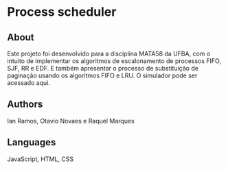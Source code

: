 # Process scheduler


## About

Este projeto foi desenvolvido para a disciplina MATA58 da UFBA, com o intuito de implementar os algoritmos de escalonamento de processos FIFO, SJF, RR e EDF. E também apresentar o processo de substituição de paginação usando os algoritmos FIFO e LRU. O simulador pode ser acessado aqui.

## Authors
Ian Ramos, Otavio Novaes e Raquel Marques

## Languages
JavaScript, HTML, CSS
